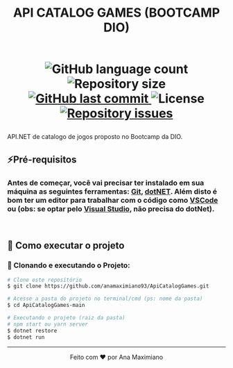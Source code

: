 <h1 align="center">
<div>
    API CATALOG GAMES (BOOTCAMP DIO)
</div>
<br>
<p>
  <img alt="GitHub language count" src="https://img.shields.io/github/languages/count/anamaximiano93/ApiCatalogGames?color=%2304D361">

  <img alt="Repository size" src="https://img.shields.io/github/repo-size/anamaximiano93/ApiCatalogGames">
  
  <a href="https://github.com/anamaximiano93/grades-api-igti/commits/master">
    <img alt="GitHub last commit" src="https://img.shields.io/github/last-commit/anamaximiano93/ApiCatalogGames">
  </a>   
   <img alt="License" src="https://img.shields.io/badge/license-MIT-brightgreen">

   <a href="https://github.com/anamaximiano93/grades-api-igti/issues">
    <img alt="Repository issues" src="https://img.shields.io/github/issues/anamaximiano93/ApiCatalogGames.svg">
  </a>
  
 
</p>

</h1>

API.NET de catalogo de jogos proposto no Bootcamp da DIO.


## ⚡Pré-requisitos

### Antes de começar, você vai precisar ter instalado em sua máquina as seguintes ferramentas: [Git](https://git-scm.com), [dotNET](https://dotnet.microsoft.com/download). Além disto é bom ter um editor para trabalhar com o código como [VSCode](https://code.visualstudio.com/) ou (obs: se optar pelo [Visual Studio](https://visualstudio.microsoft.com/pt-br/), não precisa do dotNet).

<br>

## 🚀 Como executar o projeto

### 🎲 Clonando e executando o Projeto:

```bash
# Clone este repositório
$ git clone https://github.com/anamaximiano93/ApiCatalogGames.git

# Acesse a pasta do projeto no terminal/cmd (ps: nome da pasta)
$ cd ApiCatalogGames-main

# Executando o projeto (raiz da pasta)
# npm start ou yarn server
$ dotnet restore
$ dotnet run

```
---

<p align="center">
Feito com ❤️ por Ana Maximiano 
</p>
